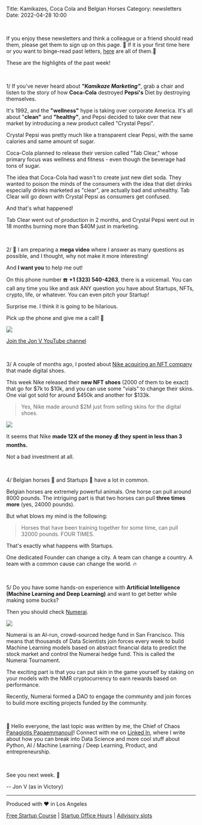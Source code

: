 Title: Kamikazes, Coca Cola and Belgian Horses
Category: newsletters 
Date: 2022-04-28 10:00

<br>

If you enjoy these newsletters and think a colleague or a friend should read them, please get them to sign up on this page. 📝
If it is your first time here or you want to binge-read past letters, [here](https://jon.io/category/newsletters) are all of them.📰

These are the highlights of the past week!

<br>

1/ If you've never heard about _**"Kamikaze Marketing"**_, grab a chair and listen to the story of how **Coca-Cola** destroyed **Pepsi's** Diet by destroying themselves.

It's 1992, and the **"wellness"** hype is taking over corporate America. It's all about "**clean"** and **"healthy"**, and Pepsi decided to take over that new market by introducing a new product called "Crystal Pepsi".

Crystal Pepsi was pretty much like a transparent clear Pepsi, with the same calories and same amount of sugar.

Coca-Cola planned to release their version called "Tab Clear," whose primary focus was wellness and fitness - even though the beverage had tons of sugar.

The idea that Coca-Cola had wasn't to create just new diet soda. They wanted to poison the minds of the consumers with the idea that diet drinks especially drinks marketed as "clear", are actually bad and unhealthy. Tab Clear will go down with Crystal Pepsi as consumers get confused.

And that's what happened!

Tab Clear went out of production in 2 months, and Crystal Pepsi went out in 18 months burning more than $40M just in marketing.

<br>

2/ 📢 I am preparing a **mega video** where I answer as many questions as possible, and I thought, why not make it more interesting!

And **I want you** to help me out!

On this phone number ☎️ **+1 (323) 540-4263**‬, there is a voicemail. You can call any time you like and ask ANY question you have about Startups, NFTs, crypto, life, or whatever. You can even pitch your Startup!

Surprise me. I think it is going to be hilarious.

Pick up the phone and give me a call! 🤙

![](https://sendfoxprod.b-cdn.net/media/1fVadptEUNafC7lR6CL4p1JGRRUWUTD3UfbaW0R816325)

[Join the Jon V YouTube channel](https://www.youtube.com/c/JonVlachogiannisJonVasinVictory)

<br>

3/ A couple of months ago, I posted about [Nike acquiring an NFT company](https://jon.io/nft-shoes-and-some-of-you-are-getting-free-books) that made digital shoes.

This week Nike released their **new NFT shoes** (2000 of them to be exact) that go for $7k to $10k, and you can use some "vials" to change their skins. One vial got sold for around $450k and another for $133k.

> Yes, Nike made around $2M just from selling skins for the digital shoes.

![](https://sendfoxprod.b-cdn.net/media/exqrbEOZ6CxUmhNylo7F2JMDGcO5ntt60Wb3ZVhI16325)

It seems that Nike **made 12X of the money 💰 they spent in less than 3 months.**

Not a bad investment at all.

<br>

4/ Belgian horses 🐎 and Startups 🚀 have a lot in common.

Belgian horses are extremely powerful animals. One horse can pull around 8000 pounds. The intriguing part is that two horses can pull **three times more** (yes, 24000 pounds).

But what blows my mind is the following:

> Horses that have been training together for some time, can pull 32000 pounds. FOUR TIMES.

That's exactly what happens with Startups.

One dedicated Founder can change a city. A team can change a country. A team with a common cause can change the world. 🔥

<br>

5/ Do you have some hands-on experience with **Artificial Intelligence (Machine Learning and Deep Learning)** and want to get better while making some bucks?

Then you should check [Numerai](https://numer.ai/).

![](https://sendfoxprod.b-cdn.net/media/G5Y9Qka1FZo6pynLkHtcLxB0n7NsKwBrfAhIn9W816325)

Numerai is an AI-run, crowd-sourced hedge fund in San Francisco. This means that thousands of Data Scientists join forces every week to build Machine Learning models based on abstract financial data to predict the stock market and control the Numerai hedge fund. This is called the Numerai Tournament.

The exciting part is that you can put skin in the game yourself by staking on your models with the NMR cryptocurrency to earn rewards based on performance.

Recently, Numerai formed a DAO to engage the community and join forces to build more exciting projects funded by the community.

<br>

👋 Hello everyone, the last topic was written by me, the Chief of Chaos [Panagiotis Papaemmanouil](https://www.linkedin.com/in/panagiotis-papaemmanouil/)!
Connect with me on [Linked In](https://www.linkedin.com/in/panagiotis-papaemmanouil/), where I write about how you can break into Data Science and more cool stuff about Python, AI / Machine Learning / Deep Learning, Product, and entrepreneurship.

<br>

See you next week. 🚀

-- Jon V (as in Victory)

---

Produced with ❤️ in Los Angeles

[Free Startup Course](https://jon.io/pages/built-to-fail) | [Startup Office Hours](https://jon.io/startup-office-hours) | [Advisory slots](https://jon.io/advisory)
